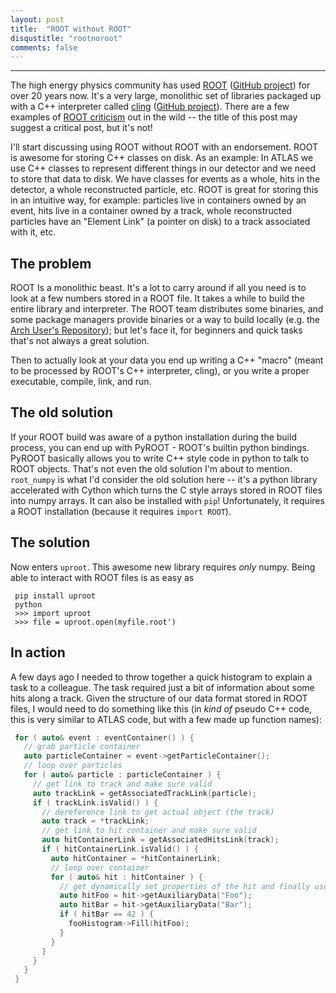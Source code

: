 ```yaml
---
layout: post
title:  "ROOT without ROOT"
disqustitle: "rootnoroot"
comments: false
---
```


------

The high energy physics community has used [ROOT](https://root.cern/)
([GitHub project](https://github.com/root-project/root)) for over 20
years now. It's a very large, monolithic set of libraries packaged up
with a C++ interpreter called [cling](https://root.cern.ch/cling)
([GitHub project](https://github.com/root-project/cling)). There are a
few examples of [ROOT
criticism](http://insectnation.org/articles/problems-with-root.html)
out in the wild -- the title of this post may suggest a critical post,
but it's not!

I'll start discussing using ROOT without ROOT with an
endorsement. ROOT is awesome for storing C++ classes on disk. As an
example: In ATLAS we use C++ classes to represent different things in
our detector and we need to store that data to disk. We have classes
for events as a whole, hits in the detector, a whole reconstructed
particle, etc. ROOT is great for storing this in an intuitive way, for
example: particles live in containers owned by an event, hits live in
a container owned by a track, whole reconstructed particles have an
"Element Link" (a pointer on disk) to a track associated with it, etc.

## The problem

ROOT Is a monolithic beast. It's a lot to carry around if all you need
is to look at a few numbers stored in a ROOT file. It takes a while to
build the entire library and interpreter. The ROOT team distributes
some binaries, and some package managers provide binaries or a way to
build locally (e.g. the [Arch User's
Repository](https://aur.archlinux.org/)); but let's face it, for
beginners and quick tasks that's not always a great solution.

Then to actually look at your data you end up writing a C++ "macro"
(meant to be processed by ROOT's C++ interpreter, cling), or you write
a proper executable, compile, link, and run.

## The old solution

If your ROOT build was aware of a python installation during the build
process, you can end up with PyROOT - ROOT's builtin python
bindings. PyROOT basically allows you to write C++ style code in
python to talk to ROOT objects. That's not even the old solution I'm
about to mention. `root_numpy` is what I'd consider the old solution
here -- it's a python library accelerated with Cython which turns the
C style arrays stored in ROOT files into numpy arrays. It can also be
installed with `pip`! Unfortunately, it requires a ROOT installation
(because it requires `import ROOT`).

## The solution

Now enters `uproot`. This awesome new library requires _only_
numpy. Being able to interact with ROOT files is as easy as

```
 pip install uproot
 python
 >>> import uproot
 >>> file = uproot.open(myfile.root')
```

## In action

A few days ago I needed to throw together a quick histogram to explain
a task to a colleague. The task required just a bit of information
about some hits along a track. Given the structure of our data format
stored in ROOT files, I would need to do something like this (in _kind
of_ pseudo C++ code, this is very similar to ATLAS code, but with a
few made up function names):

```cpp
 for ( auto& event : eventContainer() ) {
   // grab particle container
   auto particleContainer = event->getParticleContainer();
   // loop over particles
   for ( auto& particle : particleContainer ) {
     // get link to track and make sure valid
     auto trackLink = getAssociatedTrackLink(particle);
     if ( trackLink.isValid() ) {
       // dereference link to get actual object (the track)
       auto track = *trackLink;
       // get link to hit container and make sure valid
       auto hitContainerLink = getAssociatedHitsLink(track);
       if ( hitContainerLink.isValid() ) {
         auto hitContainer = *hitContainerLink;
         // loop over container
         for ( auto& hit : hitContainer ) {
           // get dynamically set properties of the hit and finally use them
           auto hitFoo = hit->getAuxiliaryData("Foo");
           auto hitBar = hit->getAuxiliaryData("Bar");
           if ( hitBar == 42 ) {
             fooHistogram->Fill(hitFoo);
           }
         }
       }
     }
   }
 }
```
